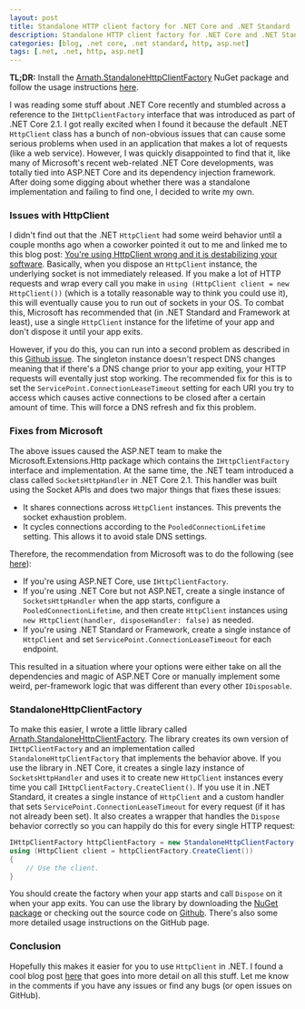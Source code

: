 ```yaml
---
layout: post
title: Standalone HTTP client factory for .NET Core and .NET Standard
description: Standalone HTTP client factory for .NET Core and .NET Standard with no ASP.NET Core dependencies.
categories: [blog, .net core, .net standard, http, asp.net]
tags: [.net, .net, http, asp.net]
---
```


**TL;DR:** Install the [Arnath.StandaloneHttpClientFactory][nuget] NuGet package and follow the usage instructions [here][github].

I was reading some stuff about .NET Core recently and stumbled across a reference to the `IHttpClientFactory` interface that was introduced as part of .NET Core 2.1. I got really excited when I found it because the default .NET `HttpClient` class has a bunch of non-obvious issues that can cause some serious problems when used in an application that makes a lot of requests (like a web service). However, I was quickly disappointed to find that it, like many of Microsoft's recent web-related .NET Core developments, was totally tied into ASP.NET Core and its dependency injection framework. After doing some digging about whether there was a standalone implementation and failing to find one, I decided to write my own.

### Issues with HttpClient
I didn't find out that the .NET `HttpClient` had some weird behavior until a couple months ago when a coworker pointed it out to me and linked me to this blog post: [You're using HttpClient wrong and it is destabilizing your software](https://aspnetmonsters.com/2016/08/2016-08-27-httpclientwrong/). Basically, when you dispose an `HttpClient` instance, the underlying socket is not immediately released. If you make a lot of HTTP requests and wrap every call you make in `using (HttpClient client = new HttpClient())` (which is a totally reasonable way to think you could use it), this will eventually cause you to run out of sockets in your OS. To combat this, Microsoft has recommended that (in .NET Standard and Framework at least), use a single `HttpClient` instance for the lifetime of your app and don't dispose it until your app exits.

However, if you do this, you can run into a second problem as described in this [Github issue](https://github.com/dotnet/runtime/issues/18348). The singleton instance doesn't respect DNS changes meaning that if there's a DNS change prior to your app exiting, your HTTP requests will eventally just stop working. The recommended fix for this is to set the `ServicePoint.ConnectionLeaseTimeout` setting for each URI you try to access which causes active
connections to be closed after a certain amount of time. This will force a DNS refresh and fix this problem.

### Fixes from Microsoft
The above issues caused the ASP.NET team to make the Microsoft.Extensions.Http package which contains the `IHttpClientFactory` interface and implementation. At the same time, the .NET team introduced a class called `SocketsHttpHandler` in .NET Core 2.1. This handler was built using the Socket APIs and does two major things that fixes these issues:
* It shares connections across `HttpClient` instances. This prevents the socket exhaustion problem.
* It cycles connections according to the `PooledConnectionLifetime` setting. This allows it to avoid stale DNS settings.

Therefore, the recommendation from Microsoft was to do the following (see [here](https://github.com/dotnet/extensions/issues/1345#issuecomment-480548175)):
* If you're using ASP.NET Core, use `IHttpClientFactory`.
* If you're using .NET Core but not ASP.NET, create a single instance of `SocketsHttpHandler` when the app starts, configure a `PooledConnectionLifetime`, and then create `HttpClient` instances using `new HttpClient(handler, disposeHandler: false)` as needed.
* If you're using .NET Standard or Framework, create a single instance of `HttpClient` and set `ServicePoint.ConnectionLeaseTimeout` for each endpoint.

This resulted in a situation where your options were either take on all the dependencies and magic of ASP.NET Core or manually implement some weird, per-framework logic that was different than every other `IDisposable`. 

### StandaloneHttpClientFactory
To make this easier, I wrote a little library called [Arnath.StandaloneHttpClientFactory][nuget]. The library creates its own version of `IHttpClientFactory` and an implementation called `StandaloneHttpClientFactory` that implements the behavior above. If you use the library in .NET Core, it creates a single lazy instance of `SocketsHttpHandler` and uses it to create new `HttpClient` instances every time you call `IHttpClientFactory.CreateClient()`. If you use it in .NET Standard, it creates a single instance of `HttpClient` and a custom handler that sets `ServicePoint.ConnectionLeaseTimeout` for every request (if it has not already been set). It also creates a wrapper that handles the `Dispose` behavior correctly so you can happily do this for every single HTTP request:
```csharp
IHttpClientFactory httpClientFactory = new StandaloneHttpClientFactory();
using (HttpClient client = httpClientFactory.CreateClient())
{
    // Use the client.
}
```

You should create the factory when your app starts and call `Dispose` on it when your app exits. You can use the library by downloading the [NuGet package][nuget] or checking out the source code on [Github][github]. There's also some more detailed usage instructions on the GitHub page.

### Conclusion
Hopefully this makes it easier for you to use `HttpClient` in .NET. I found a cool blog post [here](https://www.stevejgordon.co.uk/httpclient-connection-pooling-in-dotnet-core) that goes into more detail on all this stuff. Let me know in the comments if you have any issues or find any bugs (or open issues on GitHub).

[nuget]: https://www.nuget.org/packages/Arnath.StandaloneHttpClientFactory
[github]: https://github.com/arnath/standalone-httpclientfactory